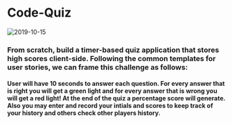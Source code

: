 # Code-Quiz

![2019-10-15](https://user-images.githubusercontent.com/53213039/66861414-d82a2a00-ef43-11e9-9cd6-613a8a728bb0.png)

### From scratch, build a timer-based quiz application that stores high scores client-side. Following the common templates for user stories, we can frame this challenge as follows:

#### User will have 10 seconds to answer each question. For every answer that is right you will get a green light and for every answer that is wrong you will get a red light! At the end of the quiz a percentage score will generate. Also you may enter and record your intials and scores to keep track of your history and others check other players history. 
